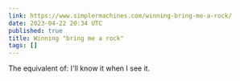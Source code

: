 ```yaml
---
link: https://www.simplermachines.com/winning-bring-me-a-rock/
date: 2023-04-22 20:34 UTC
published: true
title: Winning "bring me a rock"
tags: []
---
```


The equivalent of: I'll know it when I see it.

